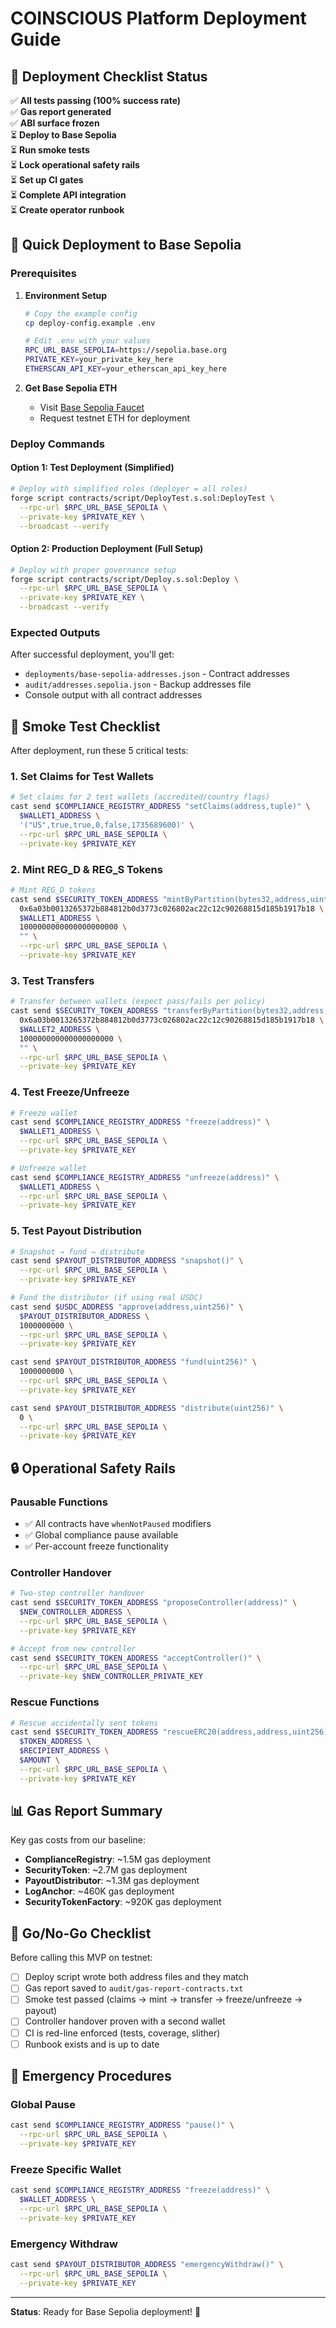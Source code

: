 # COINSCIOUS Platform Deployment Guide

## 🎯 Deployment Checklist Status

✅ **All tests passing (100% success rate)**  
✅ **Gas report generated**  
✅ **ABI surface frozen**  
⏳ **Deploy to Base Sepolia**  
⏳ **Run smoke tests**  
⏳ **Lock operational safety rails**  
⏳ **Set up CI gates**  
⏳ **Complete API integration**  
⏳ **Create operator runbook**  

## 🚀 Quick Deployment to Base Sepolia

### Prerequisites

1. **Environment Setup**
   ```bash
   # Copy the example config
   cp deploy-config.example .env
   
   # Edit .env with your values
   RPC_URL_BASE_SEPOLIA=https://sepolia.base.org
   PRIVATE_KEY=your_private_key_here
   ETHERSCAN_API_KEY=your_etherscan_api_key_here
   ```

2. **Get Base Sepolia ETH**
   - Visit [Base Sepolia Faucet](https://www.coinbase.com/faucets/base-ethereum-sepolia-faucet)
   - Request testnet ETH for deployment

### Deploy Commands

#### Option 1: Test Deployment (Simplified)
```bash
# Deploy with simplified roles (deployer = all roles)
forge script contracts/script/DeployTest.s.sol:DeployTest \
  --rpc-url $RPC_URL_BASE_SEPOLIA \
  --private-key $PRIVATE_KEY \
  --broadcast --verify
```

#### Option 2: Production Deployment (Full Setup)
```bash
# Deploy with proper governance setup
forge script contracts/script/Deploy.s.sol:Deploy \
  --rpc-url $RPC_URL_BASE_SEPOLIA \
  --private-key $PRIVATE_KEY \
  --broadcast --verify
```

### Expected Outputs

After successful deployment, you'll get:
- `deployments/base-sepolia-addresses.json` - Contract addresses
- `audit/addresses.sepolia.json` - Backup addresses file
- Console output with all contract addresses

## 🧪 Smoke Test Checklist

After deployment, run these 5 critical tests:

### 1. Set Claims for Test Wallets
```bash
# Set claims for 2 test wallets (accredited/country flags)
cast send $COMPLIANCE_REGISTRY_ADDRESS "setClaims(address,tuple)" \
  $WALLET1_ADDRESS \
  '("US",true,true,0,false,1735689600)' \
  --rpc-url $RPC_URL_BASE_SEPOLIA \
  --private-key $PRIVATE_KEY
```

### 2. Mint REG_D & REG_S Tokens
```bash
# Mint REG_D tokens
cast send $SECURITY_TOKEN_ADDRESS "mintByPartition(bytes32,address,uint256,bytes)" \
  0x6a03b0013265372b884812b0d3773c026802ac22c12c90268815d185b1917b18 \
  $WALLET1_ADDRESS \
  1000000000000000000000 \
  "" \
  --rpc-url $RPC_URL_BASE_SEPOLIA \
  --private-key $PRIVATE_KEY
```

### 3. Test Transfers
```bash
# Transfer between wallets (expect pass/fails per policy)
cast send $SECURITY_TOKEN_ADDRESS "transferByPartition(bytes32,address,uint256,bytes)" \
  0x6a03b0013265372b884812b0d3773c026802ac22c12c90268815d185b1917b18 \
  $WALLET2_ADDRESS \
  100000000000000000000 \
  "" \
  --rpc-url $RPC_URL_BASE_SEPOLIA \
  --private-key $PRIVATE_KEY
```

### 4. Test Freeze/Unfreeze
```bash
# Freeze wallet
cast send $COMPLIANCE_REGISTRY_ADDRESS "freeze(address)" \
  $WALLET1_ADDRESS \
  --rpc-url $RPC_URL_BASE_SEPOLIA \
  --private-key $PRIVATE_KEY

# Unfreeze wallet
cast send $COMPLIANCE_REGISTRY_ADDRESS "unfreeze(address)" \
  $WALLET1_ADDRESS \
  --rpc-url $RPC_URL_BASE_SEPOLIA \
  --private-key $PRIVATE_KEY
```

### 5. Test Payout Distribution
```bash
# Snapshot → fund → distribute
cast send $PAYOUT_DISTRIBUTOR_ADDRESS "snapshot()" \
  --rpc-url $RPC_URL_BASE_SEPOLIA \
  --private-key $PRIVATE_KEY

# Fund the distributor (if using real USDC)
cast send $USDC_ADDRESS "approve(address,uint256)" \
  $PAYOUT_DISTRIBUTOR_ADDRESS \
  1000000000 \
  --rpc-url $RPC_URL_BASE_SEPOLIA \
  --private-key $PRIVATE_KEY

cast send $PAYOUT_DISTRIBUTOR_ADDRESS "fund(uint256)" \
  1000000000 \
  --rpc-url $RPC_URL_BASE_SEPOLIA \
  --private-key $PRIVATE_KEY

cast send $PAYOUT_DISTRIBUTOR_ADDRESS "distribute(uint256)" \
  0 \
  --rpc-url $RPC_URL_BASE_SEPOLIA \
  --private-key $PRIVATE_KEY
```

## 🔒 Operational Safety Rails

### Pausable Functions
- ✅ All contracts have `whenNotPaused` modifiers
- ✅ Global compliance pause available
- ✅ Per-account freeze functionality

### Controller Handover
```bash
# Two-step controller handover
cast send $SECURITY_TOKEN_ADDRESS "proposeController(address)" \
  $NEW_CONTROLLER_ADDRESS \
  --rpc-url $RPC_URL_BASE_SEPOLIA \
  --private-key $PRIVATE_KEY

# Accept from new controller
cast send $SECURITY_TOKEN_ADDRESS "acceptController()" \
  --rpc-url $RPC_URL_BASE_SEPOLIA \
  --private-key $NEW_CONTROLLER_PRIVATE_KEY
```

### Rescue Functions
```bash
# Rescue accidentally sent tokens
cast send $SECURITY_TOKEN_ADDRESS "rescueERC20(address,address,uint256)" \
  $TOKEN_ADDRESS \
  $RECIPIENT_ADDRESS \
  $AMOUNT \
  --rpc-url $RPC_URL_BASE_SEPOLIA \
  --private-key $PRIVATE_KEY
```

## 📊 Gas Report Summary

Key gas costs from our baseline:
- **ComplianceRegistry**: ~1.5M gas deployment
- **SecurityToken**: ~2.7M gas deployment  
- **PayoutDistributor**: ~1.3M gas deployment
- **LogAnchor**: ~460K gas deployment
- **SecurityTokenFactory**: ~920K gas deployment

## 🎯 Go/No-Go Checklist

Before calling this MVP on testnet:

- [ ] Deploy script wrote both address files and they match
- [ ] Gas report saved to `audit/gas-report-contracts.txt`
- [ ] Smoke test passed (claims → mint → transfer → freeze/unfreeze → payout)
- [ ] Controller handover proven with a second wallet
- [ ] CI is red-line enforced (tests, coverage, slither)
- [ ] Runbook exists and is up to date

## 🚨 Emergency Procedures

### Global Pause
```bash
cast send $COMPLIANCE_REGISTRY_ADDRESS "pause()" \
  --rpc-url $RPC_URL_BASE_SEPOLIA \
  --private-key $PRIVATE_KEY
```

### Freeze Specific Wallet
```bash
cast send $COMPLIANCE_REGISTRY_ADDRESS "freeze(address)" \
  $WALLET_ADDRESS \
  --rpc-url $RPC_URL_BASE_SEPOLIA \
  --private-key $PRIVATE_KEY
```

### Emergency Withdraw
```bash
cast send $PAYOUT_DISTRIBUTOR_ADDRESS "emergencyWithdraw()" \
  --rpc-url $RPC_URL_BASE_SEPOLIA \
  --private-key $PRIVATE_KEY
```

---

**Status**: Ready for Base Sepolia deployment! 🚀

